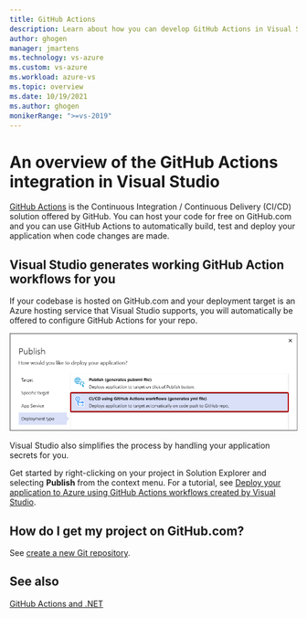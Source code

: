 ```yaml
---
title: GitHub Actions
description: Learn about how you can develop GitHub Actions in Visual Studio
author: ghogen
manager: jmartens
ms.technology: vs-azure
ms.custom: vs-azure
ms.workload: azure-vs
ms.topic: overview
ms.date: 10/19/2021
ms.author: ghogen
monikerRange: ">=vs-2019"
---
```

# An overview of the GitHub Actions integration in Visual Studio

[GitHub Actions](https://github.com/features/actions) is the Continuous Integration / Continuous Delivery (CI/CD) solution offered by GitHub. You can host your code for free on GitHub.com and you can use GitHub Actions to automatically build, test and deploy your application when code changes are made.

## Visual Studio generates working GitHub Action workflows for you

If your codebase is hosted on GitHub.com and your deployment target is an Azure hosting service that Visual Studio supports, you will automatically be offered to configure GitHub Actions for your repo.

![Screenshot showing CI/CD publish option.](./media/github-actions-deployment-mode.png)

Visual Studio also simplifies the process by handling your application secrets for you. 

Get started by right-clicking on your project in Solution Explorer and selecting **Publish** from the context menu. For a tutorial, see [Deploy your application to Azure using GitHub Actions workflows created by Visual Studio](../deployment/azure-deployment-using-github-actions.md).

## How do I get my project on GitHub.com?

See [create a new Git repository](../version-control/git-with-visual-studio.md#create-a-new-git-repository).

## See also

[GitHub Actions and .NET](/dotnet/devops/github-actions-overview)